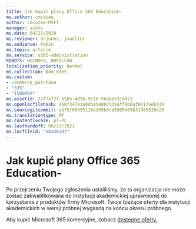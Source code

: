 ```yaml
---
title: Jak kupić plany Office 365 Education-
ms.author: cmcatee
author: cmcatee-MSFT
manager: scotv
ms.date: 04/21/2020
ms.reviewer: drjones, jmueller
ms.audience: Admin
ms.topic: article
ms.service: o365-administration
ROBOTS: NOINDEX, NOFOLLOW
localization_priority: Normal
ms.collection: Adm_O365
ms.custom:
- commerce_purchase
- "335"
- "1500009"
ms.assetid: 22f7af2f-85b5-405b-9116-50abe531b023
ms.openlocfilehash: 450734781a0db054082535aff9b6af8417aeb24b
ms.sourcegitcommit: ab75f66355116e995b3cb5505465b31989339e28
ms.translationtype: MT
ms.contentlocale: pl-PL
ms.lasthandoff: 08/13/2021
ms.locfileid: "58326307"
---
```

# <a name="how-to-purchase-office-365-education-plans"></a>Jak kupić plany Office 365 Education-

Po przejrzeniu Twojego zgłoszenia ustaliliśmy, że ta organizacja nie może zostać zakwalifikowana do instytucji akademickiej uprawnionej do korzystania z produktów firmy Microsoft. Twoje bieżące oferty dla instytucji akademickich w wersji próbnej wygasną na końcu okresu próbnego.
  
Aby kupić Microsoft 365 komercyjne, zobacz [dostępne oferty.](https://go.microsoft.com/fwlink/p/?linkid=868433)  